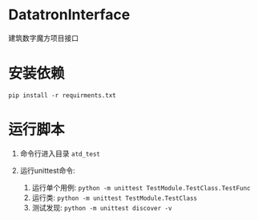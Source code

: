# DatatronInterface
建筑数字魔方项目接口

# 安装依赖

`pip install -r requirments.txt`

# 运行脚本

1. 命令行进入目录 `atd_test`
2. 运行unittest命令:
    
    1. 运行单个用例:
        `python -m unittest TestModule.TestClass.TestFunc`
    2. 运行类:
        `python -m unittest TestModule.TestClass`
    3. 测试发现:
        `python -m unittest discover -v`